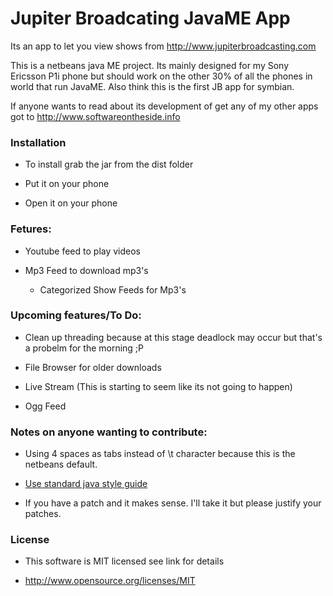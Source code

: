 Jupiter Broadcating JavaME App
==========

Its an app to let you view shows from http://www.jupiterbroadcasting.com

This is a netbeans java ME project. Its mainly designed for my Sony Ericsson P1i phone but should work on the other 30% of all the phones in world that run JavaME.
Also think this is the first JB app for symbian. 

If anyone wants to read about its development of get any of my other apps got to http://www.softwareontheside.info

### Installation

* To install grab the jar from the dist folder

* Put it on your phone

* Open it on your phone

### Fetures:


* Youtube feed to play videos

* Mp3 Feed to download mp3's

	* Categorized Show Feeds for Mp3's

### Upcoming features/To Do:

* Clean up threading because at this stage deadlock may occur but that's a probelm for the morning ;P

* File Browser for older downloads

* Live Stream (This is starting to seem like its not going to happen)

* Ogg Feed 

### Notes on anyone wanting to contribute:


* Using 4 spaces as tabs instead of \t character because this is the netbeans default.

* [Use standard java style guide](http://www.oracle.com/technetwork/java/codeconv-138413.html)

* If you have a patch and it makes sense. I'll take it but please justify your patches.

### License

* This software is MIT licensed see link for details

* http://www.opensource.org/licenses/MIT

